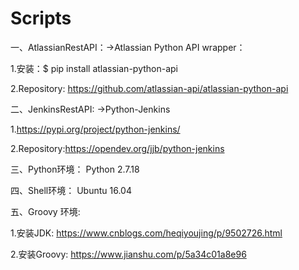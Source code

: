 # Scripts

一、AtlassianRestAPI：->Atlassian Python API wrapper：

1.安装：$ pip install atlassian-python-api

2.Repository: https://github.com/atlassian-api/atlassian-python-api

二、JenkinsRestAPI: ->Python-Jenkins

1.https://pypi.org/project/python-jenkins/

2.Repository:https://opendev.org/jjb/python-jenkins

三、Python环境：
Python 2.7.18

四、Shell环境：
Ubuntu 16.04

五、Groovy 环境:

1.安装JDK:
https://www.cnblogs.com/heqiyoujing/p/9502726.html

2.安装Groovy:
https://www.jianshu.com/p/5a34c01a8e96


